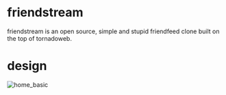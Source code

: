 friendstream
======
friendstream is an open source, simple and stupid friendfeed clone built on the top of tornadoweb.

design
======
![home_basic](https://github.com/emre/friendstream/raw/master/mockups/home_basic.png)